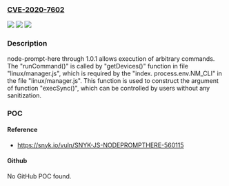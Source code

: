 ### [CVE-2020-7602](https://cve.mitre.org/cgi-bin/cvename.cgi?name=CVE-2020-7602)
![](https://img.shields.io/static/v1?label=Product&message=node-prompt-here&color=blue)
![](https://img.shields.io/static/v1?label=Version&message=n%2Fa&color=blue)
![](https://img.shields.io/static/v1?label=Vulnerability&message=Command%20Injection&color=brighgreen)

### Description

node-prompt-here through 1.0.1 allows execution of arbitrary commands. The "runCommand()" is called by "getDevices()" function in file "linux/manager.js", which is required by the "index. process.env.NM_CLI" in the file "linux/manager.js". This function is used to construct the argument of function "execSync()", which can be controlled by users without any sanitization.

### POC

#### Reference
- https://snyk.io/vuln/SNYK-JS-NODEPROMPTHERE-560115

#### Github
No GitHub POC found.

